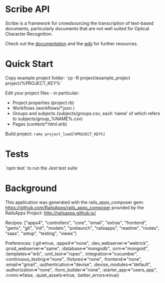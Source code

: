 <h1> Scribe API </h1>
Scribe is a framework for crowdsourcing the transcription of text-based documents, particularly documents that are not well suited for Optical Character Recognition.

Check out the <a href="http://docs.scribeapi1.apiary.io/#reference">documentation</a> and the <a href="https://github.com/zooniverse/ScribeAPI/wiki">wiki</a> for further resources.

<h1>Quick Start</h1>
Copy example project folder:
`cp -R project/example_project project/%PROJECT_KEY%`

Edit your project files - in particular:
 * Project properties (project.rb)
 * Workflows (workflows/*.json )
 * Groups and subjects (subjects/groups.csv, each 'name' of which refers to subjects/group_%NAME%.csv)
 * Pages (content/*.html.erb)

Build project:
`rake project_load[%PROJECT_KEY%]`

<h1>Tests</h1>
`npm test` to run the Jest test suite

<h1>Background</h1>

This application was generated with the rails_apps_composer gem:
https://github.com/RailsApps/rails_apps_composer
provided by the RailsApps Project:
http://railsapps.github.io/

Recipes:
["apps4", "controllers", "core", "email", "extras", "frontend", "gems", "git", "init", "models", "prelaunch", "railsapps", "readme", "routes", "saas", "setup", "testing", "views"]

Preferences:
{:git=>true, :apps4=>"none", :dev_webserver=>"webrick", :prod_webserver=>"same", :database=>"mongodb", :orm=>"mongoid", :templates=>"erb", :unit_test=>"rspec", :integration=>"cucumber", :continuous_testing=>"none", :fixtures=>"none", :frontend=>"none", :email=>"gmail", :authentication=>"devise", :devise_modules=>"default", :authorization=>"none", :form_builder=>"none", :starter_app=>"users_app", :rvmrc=>false, :quiet_assets=>true, :better_errors=>true}
